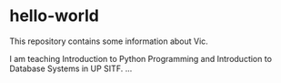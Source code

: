 # hello-world
This repository contains some information about Vic.

I am teaching Introduction to Python Programming and Introduction to Database Systems in UP SITF.
...

